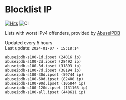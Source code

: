 # Blocklist IP

[![Hits](https://hits.seeyoufarm.com/api/count/incr/badge.svg?url=https%3A%2F%2Fgithub.com%2Fborestad%2Fblocklist-ip%2F&count_bg=%2379C83D&title_bg=%23555555&icon=&icon_color=%23E7E7E7&title=hits&edge_flat=false)](https://hits.seeyoufarm.com)  ![CI](https://img.shields.io/github/workflow/status/borestad/blocklist-ip/CI?style=flat-square)

Lists with worst IPv4 offenders, provided by [AbuseIPDB](https://www.abuseipdb.com/)

<!-- FOOTER-PLACEHOLDER -->
Updated every 5 hours<br>
Last update: `2024-01-07 - 15:18:14`
```
abuseipdb-s100-1d.ipset (24016 ip)
abuseipdb-s100-2d.ipset (28492 ip)
abuseipdb-s100-3d.ipset (31893 ip)
abuseipdb-s100-7d.ipset (38194 ip)
abuseipdb-s100-30d.ipset (59744 ip)
abuseipdb-s100-60d.ipset (82400 ip)
abuseipdb-s100-90d.ipset (105844 ip)
abuseipdb-s100-120d.ipset (131163 ip)
abuseipdb-s100-all.ipset (448611 ip)
```
